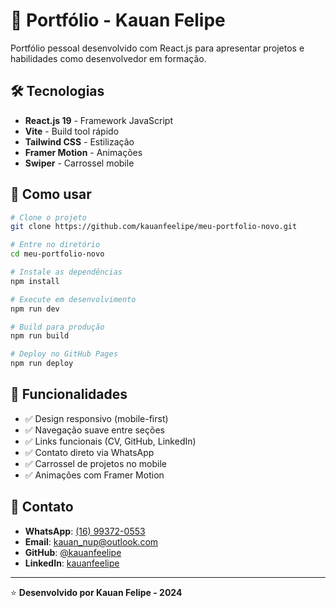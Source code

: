 # 🚀 Portfólio - Kauan Felipe

Portfólio pessoal desenvolvido com React.js para apresentar projetos e habilidades como desenvolvedor em formação.

## 🛠️ Tecnologias

- **React.js 19** - Framework JavaScript
- **Vite** - Build tool rápido  
- **Tailwind CSS** - Estilização
- **Framer Motion** - Animações
- **Swiper** - Carrossel mobile

## 🚀 Como usar

```bash
# Clone o projeto
git clone https://github.com/kauanfeelipe/meu-portfolio-novo.git

# Entre no diretório
cd meu-portfolio-novo

# Instale as dependências
npm install

# Execute em desenvolvimento
npm run dev

# Build para produção
npm run build

# Deploy no GitHub Pages
npm run deploy
```

## 📱 Funcionalidades

- ✅ Design responsivo (mobile-first)
- ✅ Navegação suave entre seções
- ✅ Links funcionais (CV, GitHub, LinkedIn)
- ✅ Contato direto via WhatsApp
- ✅ Carrossel de projetos no mobile
- ✅ Animações com Framer Motion

## 📧 Contato

- **WhatsApp**: [(16) 99372-0553](https://wa.me/5516993720553)
- **Email**: kauan_nup@outlook.com
- **GitHub**: [@kauanfeelipe](https://github.com/kauanfeelipe)
- **LinkedIn**: [kauanfeelipe](https://www.linkedin.com/in/kauanfeelipe/)

---

⭐ **Desenvolvido por Kauan Felipe - 2024** 